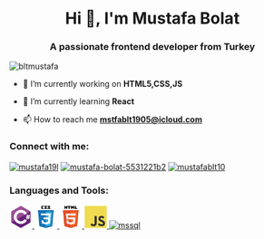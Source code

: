 <h1 align="center">Hi 👋, I'm Mustafa Bolat</h1>
<h3 align="center">A passionate frontend developer from Turkey</h3>

<p align="left"> <img src="https://komarev.com/ghpvc/?username=bltmustafa&label=Profile%20views&color=0e75b6&style=flat" alt="bltmustafa" /> </p>

- 🔭 I’m currently working on **HTML5,CSS,JS**

- 🌱 I’m currently learning **React**

- 📫 How to reach me **mstfablt1905@icloud.com**

<h3 align="left">Connect with me:</h3>
<p align="left">
<a href="https://twitter.com/mustafa19l" target="blank"><img align="center" src="https://raw.githubusercontent.com/rahuldkjain/github-profile-readme-generator/master/src/images/icons/Social/twitter.svg" alt="mustafa19l" height="30" width="40" /></a>
<a href="https://linkedin.com/in/mustafa-bolat-5531221b2" target="blank"><img align="center" src="https://raw.githubusercontent.com/rahuldkjain/github-profile-readme-generator/master/src/images/icons/Social/linked-in-alt.svg" alt="mustafa-bolat-5531221b2" height="30" width="40" /></a>
<a href="https://instagram.com/mustafablt10" target="blank"><img align="center" src="https://raw.githubusercontent.com/rahuldkjain/github-profile-readme-generator/master/src/images/icons/Social/instagram.svg" alt="mustafablt10" height="30" width="40" /></a>
</p>

<h3 align="left">Languages and Tools:</h3>
<p align="left"> <a href="https://www.w3schools.com/cs/" target="_blank" rel="noreferrer"> <img src="https://raw.githubusercontent.com/devicons/devicon/master/icons/csharp/csharp-original.svg" alt="csharp" width="40" height="40"/> </a> <a href="https://www.w3schools.com/css/" target="_blank" rel="noreferrer"> <img src="https://raw.githubusercontent.com/devicons/devicon/master/icons/css3/css3-original-wordmark.svg" alt="css3" width="40" height="40"/> </a> <a href="https://www.w3.org/html/" target="_blank" rel="noreferrer"> <img src="https://raw.githubusercontent.com/devicons/devicon/master/icons/html5/html5-original-wordmark.svg" alt="html5" width="40" height="40"/> </a> <a href="https://developer.mozilla.org/en-US/docs/Web/JavaScript" target="_blank" rel="noreferrer"> <img src="https://raw.githubusercontent.com/devicons/devicon/master/icons/javascript/javascript-original.svg" alt="javascript" width="40" height="40"/> </a> <a href="https://www.microsoft.com/en-us/sql-server" target="_blank" rel="noreferrer"> <img src="https://www.svgrepo.com/show/303229/microsoft-sql-server-logo.svg" alt="mssql" width="40" height="40"/> </a> </p>


